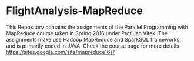 # FlightAnalysis-MapReduce

This Repository contains the assignments of the Parallel Programming with MapReduce course taken in Spring 2016 under Prof.Jan Vitek. The assignments make use Hadoop MapReduce and SparkSQL frameworks, and is primarily coded in JAVA. Check the course page for more details - https://sites.google.com/site/mapreduce16s/
